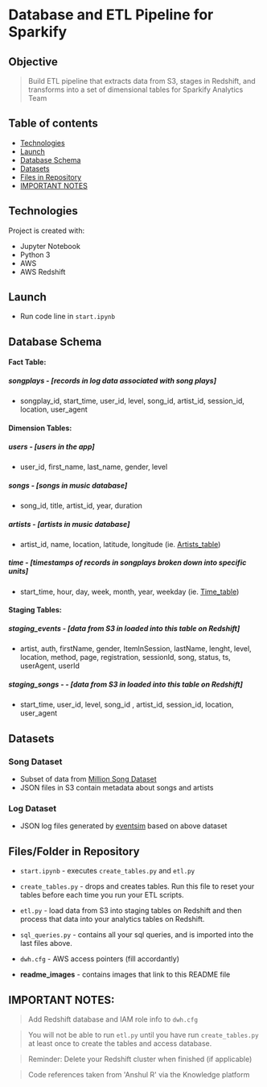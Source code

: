 # Database and ETL Pipeline for Sparkify

## Objective
> Build ETL pipeline that extracts data from S3, stages in Redshift, and transforms into a set of dimensional tables for Sparkify Analytics Team

## Table of contents
* [Technologies](#technologies)
* [Launch](#launch)
* [Database Schema](#database-schema)
* [Datasets](#datasets)
* [Files in Repository](#files-in-repository)
* [IMPORTANT NOTES](#important-notes)

## Technologies
Project is created with:
- Jupyter Notebook
- Python 3
- AWS
- AWS Redshift

## Launch
- Run code line in `start.ipynb`

## Database Schema

#### Fact Table:
        
##### songplays - [records in log data associated with song plays]
- songplay_id, start_time, user_id, level, song_id, artist_id, session_id, location, user_agent
                    
#### Dimension Tables:

##### users - [users in the app]
- user_id, first_name, last_name, gender, level
            
##### songs - [songs in music database]
- song_id, title, artist_id, year, duration
            
##### artists - [artists in music database]
- artist_id, name, location, latitude, longitude (ie. [Artists_table](/readme_images/artists_table.png))

##### time - [timestamps of records in songplays broken down into specific units]
- start_time, hour, day, week, month, year, weekday (ie. [Time_table](/readme_images/time_table.png))

#### Staging Tables:
##### staging_events - [data from S3 in loaded into this table on Redshift]
- artist, auth, firstName, gender, ItemInSession, lastName, lenght, level, location, method, page, registration, sessionId, song, status, ts, userAgent, userId

##### staging_songs - - [data from S3 in loaded into this table on Redshift]
- start_time, user_id, level, song_id , artist_id, session_id, location, user_agent


## Datasets

### Song Dataset
- Subset of data from [Million Song Dataset](https://labrosa.ee.columbia.edu/millionsong/)
- JSON files in S3 contain metadata about songs and artists

### Log Dataset
- JSON log files generated by [eventsim](https://github.com/Interana/eventsim) based on above dataset

## Files/Folder in Repository

- `start.ipynb` - executes `create_tables.py` and `etl.py`

- `create_tables.py` - drops and creates tables. Run this file to reset your tables before each time you run your ETL scripts.

- `etl.py` - load data from S3 into staging tables on Redshift and then process that data into your analytics tables on Redshift.

- `sql_queries.py` - contains all your sql queries, and is imported into the last files above.

- `dwh.cfg` - AWS access pointers (fill accordantly)

- **readme_images** - contains images that link to this README file

## IMPORTANT NOTES:

> Add Redshift database and IAM role info to `dwh.cfg`

> You will not be able to run `etl.py` until you have run `create_tables.py` at least once to create the tables and access database.

> Reminder: Delete your Redshift cluster when finished (if applicable)

> Code references taken from 'Anshul R' via the Knowledge platform